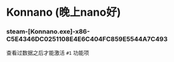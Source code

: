 # Konnano (晚上nano好)

### steam-[Konnano.exe]-x86-C5E4346DC0251108E4E6C404FC859E5544A7C493
查看过数据之后才能激活 `#1` 功能项